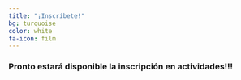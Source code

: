 ```yaml
---
title: "¡Inscríbete!"
bg: turquoise
color: white
fa-icon: film
---
```


### Pronto estará disponible la inscripción en actividades!!!
